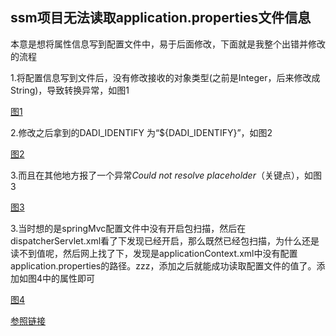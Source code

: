 ## ssm项目无法读取application.properties文件信息

本意是想将属性信息写到配置文件中，易于后面修改，下面就是我整个出错并修改的流程

1.将配置信息写到文件后，没有修改接收的对象类型(之前是Integer，后来修改成String)，导致转换异常，如图1

[图1](https://wx3.sinaimg.cn/mw690/005upnwVly1g30n281gl7j30vi069aau.jpg)

2.修改之后拿到的DADI_IDENTIFY 为“${DADI_IDENTIFY}”，如图2

[图2](https://wx3.sinaimg.cn/mw690/005upnwVly1g30n50xhspj30ra01eaa0.jpg)

3.而且在其他地方报了一个异常*Could not resolve placeholder*（关键点），如图3

[图3](https://wx4.sinaimg.cn/mw690/005upnwVly1g30n5ijm6oj30o802imx7.jpg)

3.当时想的是springMvc配置文件中没有开启包扫描，然后在dispatcherServlet.xml看了下发现已经开启，那么既然已经包扫描，为什么还是读不到值呢，然后网上找了下，发现是applicationContext.xml中没有配置application.properties的路径。zzz，添加之后就能成功读取配置文件的值了。添加如图4中的属性即可

[图4](https://wx4.sinaimg.cn/mw690/005upnwVly1g30n5vdoktj30v0054jrm.jpg)



[参照链接](https://www.cnblogs.com/YingYue/p/5699962.html)
